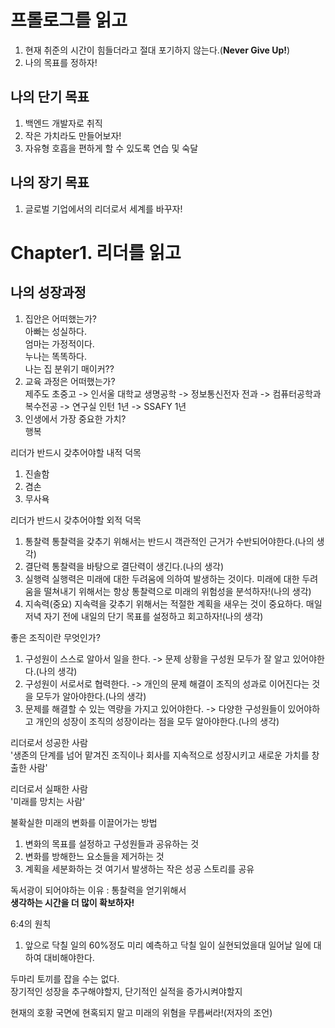 # 프롤로그를 읽고

1. 현재 취준의 시간이 힘들더라고 절대 포기하지 않는다.(**Never Give Up!**)
2. 나의 목표를 정하자!

## 나의 단기 목표

1. 백엔드 개발자로 취직
2. 작은 가치라도 만들어보자!
3. 자유형 호흡을 편하게 할 수 있도록 연습 및 숙달

## 나의 장기 목표

1. 글로벌 기업에서의 리더로서 세계를 바꾸자!

# Chapter1. 리더를 읽고

## 나의 성장과정

1. 집안은 어떠했는가?  
   아빠는 성실하다.  
   엄마는 가정적이다.  
   누나는 똑똑하다.  
   나는 집 분위기 매이커??
2. 교육 과정은 어떠했는가?  
   제주도 초중고 -> 인서울 대학교 생명공학 -> 정보통신전자 전과 -> 컴퓨터공학과 복수전공 -> 연구실 인턴 1년 -> SSAFY 1년
3. 인생에서 가장 중요한 가치?  
   행복

리더가 반드시 갖추어야할 내적 덕목

1. 진솔함
2. 겸손
3. 무사욕

리더가 반드시 갖추어야할 외적 덕목

1. 통찰력
   통찰력을 갖추기 위해서는 반드시 객관적인 근거가 수반되어야한다.(나의 생각)
2. 결단력
   통찰력을 바탕으로 결단력이 생긴다.(나의 생각)
3. 실행력
   실행력은 미래에 대한 두려움에 의하여 발생하는 것이다. 미래에 대한 두려움을 떨쳐내기 위해서는 항상 통찰력으로 미래의 위험성을 분석하자!(나의 생각)
4. 지속력(중요)
   지속력을 갖추기 위해서는 적절한 계획을 새우는 것이 중요하다. 매일 저녁 자기 전에 내일의 단기 목표를 설정하고 회고하자!(나의 생각)

좋은 조직이란 무엇인가?

1. 구성원이 스스로 알아서 일을 한다. -> 문제 상황을 구성원 모두가 잘 알고 있어야한다.(나의 생각)
2. 구성원이 서로서로 협력한다. -> 개인의 문제 해결이 조직의 성과로 이어진다는 것을 모두가 알아야한다.(나의 생각)
3. 문제를 해결할 수 있는 역량을 가지고 있어야한다. -> 다양한 구성원들이 있어야하고 개인의 성장이 조직의 성장이라는 점을 모두 알아야한다.(나의 생각)

리더로서 성공한 사람  
'생존의 단계를 넘어 맡겨진 조직이나 회사를 지속적으로 성장시키고 새로운 가치를 창출한 사람'

리더로서 실패한 사람  
'미래를 망치는 사람'

불확실한 미래의 변화를 이끌어가는 방법

1. 변화의 목표를 설정하고 구성원들과 공유하는 것
2. 변화를 방해한느 요소들을 제거하는 것
3. 계획을 세분화하는 것 여기서 발생하는 작은 성공 스토리를 공유

독서광이 되어야하는 이유 : 통찰력을 얻기위해서  
**생각하는 시간을 더 많이 확보하자!**

6:4의 원칙

1. 앞으로 닥칠 일의 60%정도 미리 예측하고 닥칠 일이 실현되었을대 일어날 일에 대하여 대비해야한다.

두마리 토끼를 잡을 수는 없다.  
장기적인 성장을 추구해야할지, 단기적인 실적을 증가시켜야할지

현재의 호황 국면에 현혹되지 말고 미래의 위혐을 무릅써라!(저자의 조언)
